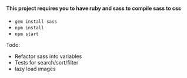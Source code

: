 #### This project requires you to have ruby and sass to compile sass to css
* `gem install sass`
* `npm install`
* `npm start`

Todo:

- Refactor sass into variables
- Tests for search/sort/filter
- lazy load images
